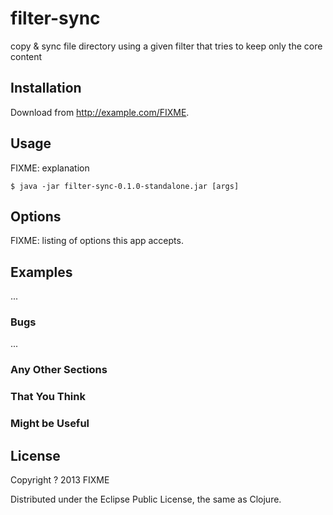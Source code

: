 filter-sync
===========

copy &amp; sync file directory using a given filter that tries to keep only the core content

## Installation

Download from http://example.com/FIXME.

## Usage

FIXME: explanation

    $ java -jar filter-sync-0.1.0-standalone.jar [args]

## Options

FIXME: listing of options this app accepts.

## Examples

...

### Bugs

...

### Any Other Sections
### That You Think
### Might be Useful

## License

Copyright ? 2013 FIXME

Distributed under the Eclipse Public License, the same as Clojure.
